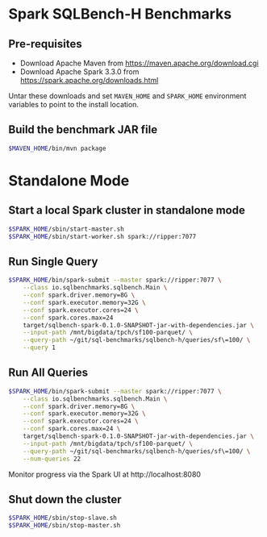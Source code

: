 # Spark SQLBench-H Benchmarks

## Pre-requisites

- Download Apache Maven from https://maven.apache.org/download.cgi
- Download Apache Spark 3.3.0 from https://spark.apache.org/downloads.html

Untar these downloads and set `MAVEN_HOME` and `SPARK_HOME` environment variables to point to the
install location.

## Build the benchmark JAR file

```bash
$MAVEN_HOME/bin/mvn package
```

# Standalone Mode

## Start a local Spark cluster in standalone mode

```bash
$SPARK_HOME/sbin/start-master.sh
$SPARK_HOME/sbin/start-worker.sh spark://ripper:7077
```

## Run Single Query

```bash
$SPARK_HOME/bin/spark-submit --master spark://ripper:7077 \
    --class io.sqlbenchmarks.sqlbench.Main \
    --conf spark.driver.memory=8G \
    --conf spark.executor.memory=32G \
    --conf spark.executor.cores=24 \
    --conf spark.cores.max=24
    target/sqlbench-spark-0.1.0-SNAPSHOT-jar-with-dependencies.jar \
    --input-path /mnt/bigdata/tpch/sf100-parquet/ \
    --query-path ~/git/sql-benchmarks/sqlbench-h/queries/sf\=100/ \
    --query 1
```

## Run All Queries

```bash
$SPARK_HOME/bin/spark-submit --master spark://ripper:7077 \
    --class io.sqlbenchmarks.sqlbench.Main \
    --conf spark.driver.memory=8G \
    --conf spark.executor.memory=32G \
    --conf spark.executor.cores=24 \
    --conf spark.cores.max=24 \
    target/sqlbench-spark-0.1.0-SNAPSHOT-jar-with-dependencies.jar \
    --input-path /mnt/bigdata/tpch/sf100-parquet/ \
    --query-path ~/git/sql-benchmarks/sqlbench-h/queries/sf\=100/ \
    --num-queries 22
```

Monitor progress via the Spark UI at http://localhost:8080

## Shut down the cluster

```bash
$SPARK_HOME/sbin/stop-slave.sh
$SPARK_HOME/sbin/stop-master.sh
```
